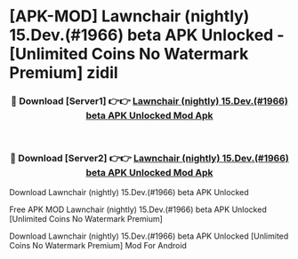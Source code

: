 # [APK-MOD] Lawnchair (nightly) 15.Dev.(#1966) beta APK Unlocked - [Unlimited Coins No Watermark Premium] zidil



<div align="center">
<h3>🔴 Download [Server1] 👉👉 <a href="https://momento.my/?title=Lawnchair_(nightly)_15.Dev.(#1966)_beta_APK_Unlocked">Lawnchair (nightly) 15.Dev.(#1966) beta APK Unlocked Mod Apk</a></h3><br>

<h3>🔴 Download [Server2] 👉👉 <a href="https://momento.my/?title=Lawnchair_(nightly)_15.Dev.(#1966)_beta_APK_Unlocked">Lawnchair (nightly) 15.Dev.(#1966) beta APK Unlocked Mod Apk</a></h3>
</div>



Download Lawnchair (nightly) 15.Dev.(#1966) beta APK Unlocked 

Free APK MOD Lawnchair (nightly) 15.Dev.(#1966) beta APK Unlocked [Unlimited Coins No Watermark Premium]

Download Lawnchair (nightly) 15.Dev.(#1966) beta APK Unlocked [Unlimited Coins No Watermark Premium] Mod For Android
